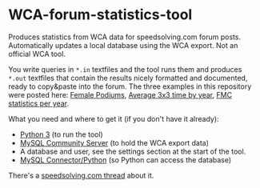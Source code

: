 WCA-forum-statistics-tool
=========================

Produces statistics from WCA data for speedsolving.com forum posts. Automatically updates a local database using the WCA export. Not an official WCA tool.

You write queries in `*.in` textfiles and the tool runs them and produces `*.out` textfiles that contain the results nicely formatted and documented, ready to copy&paste into the forum. The three examples in this repository were posted here: [Female Podiums](http://www.speedsolving.com/forum/showthread.php?26121-Odd-WCA-stats-Stats-request-Thread&p=1011290&viewfull=1#post1011290), [Average 3x3 time by year](http://www.speedsolving.com/forum/showthread.php?26121-Odd-WCA-stats-Stats-request-Thread&p=1008461&viewfull=1#post1008461), [FMC statistics per year](http://www.speedsolving.com/forum/showthread.php?48994-Proposal-allow-a-move-limit-for-FMC&p=1009075&viewfull=1#post1009075).

What you need and where to get it (if you don't have it already):
- [Python 3](https://www.python.org/downloads/) (to run the tool)
- [MySQL Community Server](http://dev.mysql.com/downloads/) (to hold the WCA export data)
- A database and user, see the settings section at the start of the tool.
- [MySQL Connector/Python](http://dev.mysql.com/downloads/connector/python/) (so Python can access the database)

There's a [speedsolving.com thread](http://www.speedsolving.com/forum/showthread.php?49120) about it.
